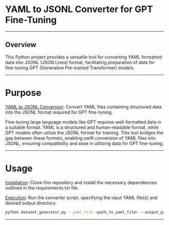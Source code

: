 # YAML to JSONL Converter for GPT Fine-Tuning
____________________________________________________________________________________________________________________________________________
## Overview
This Python project provides a versatile tool for converting YAML formatted data into JSONL (JSON Lines) format, facilitating preparation of data for fine-tuning GPT (Generative Pre-trained Transformer) models.
____________________________________________________________________________________________________________________________________________
# Purpose

<ins>YAML to JSONL Conversion</ins>: Convert YAML files containing structured data into the JSONL format required for GPT fine-tuning.

Fine-tuning large language models like GPT requires well-formatted data in a suitable format. YAML is a structured and human-readable format, while GPT models often utilize the JSONL format for training. This tool bridges the gap between these formats, enabling swift conversion of YAML files into JSONL, ensuring compatibility and ease in utilizing data for GPT fine-tuning.
____________________________________________________________________________________________________________________________________________
# Usage

<ins>Installation</ins>: Clone this repository and install the necessary dependencies outlined in the requirements.txt file.

<ins>Execution</ins>: Run the converter script, specifying the input YAML file(s) and desired output directory:

```bash
python dataset_generator.py --yaml_file <path_to_yaml_file> --output_path <output_directory>
```
____________________________________________________________________________________________________________________________________________
